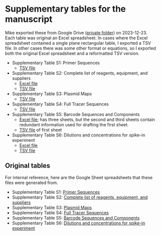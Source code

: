 # Supplementary tables for the manuscript

Mike exported these from Google Drive ([private
folder](https://drive.google.com/drive/folders/1kd9x3E7gbwmGJL_yCdVm5X_KbUOeuqxy))
on 2023-12-23. Each table was original an Excel spreadsheet. In cases where the
Excel spreadsheet contained a single plane rectangular table, I exported a TSV
file. In other cases there was some other format or equations, so I exported
both the original Excel spreadsheet and a reformatted TSV version.

* Supplementary Table S1: Primer Sequences
  * [TSV file](<./Supplementary Table S1 - Primer Sequences.tsv>)
* Supplementary Table S2: Complete list of reagents, equipment, and suppliers  
  * [Excel file](<./Supplementary Table S2 - Reagents Equipment and Suppliers.xlsx>)
  * [TSV file](<./Supplementary Table S2 - Reagents Equipment and Suppliers.tsv>)
* Supplementary Table S3: Plasmid Maps
  * [TSV file](<./Supplementary Table S3 - Plasmid Maps.tsv>)
* Supplementary Table S4: Full Tracer Sequences
  * [TSV file](<./Supplementary Table S4 - Full Tracer Sequences.tsv>)
* Supplementary Table S5: Barcode Sequences and Components
  * [Excel file](<./Supplementary Table S5 - Barcode Sequences and Components.xlsx>); has three sheets, but the second and third sheets contain redundant information used for drafting the first sheet.
  * [TSV file](<./Supplementary Table S5 - Barcode Sequences and Components.tsv>) of first sheet
* Supplementary Table S6: Dilutions and concentrations for spike-in experiment
  * [Excel file](<./Supplementary Table S6 - Spike-in Concentrations.xlsx>)
  * [TSV file](<./Supplementary Table S6 - Spike-in Concentrations.tsv>)

## Original tables

For internal reference, here are the Google Sheet spreadsheets that these files
were generated from.

* Supplementary Table S1: [Primer Sequences](https://docs.google.com/spreadsheets/d/1lNWOf7xtb9e6uGtM_LWUxUW5zaIKVMtExi9rPuHZPNI/edit#gid=0)
* Supplementary Table S2: [Complete list of reagents, equipment, and suppliers  ](https://docs.google.com/spreadsheets/d/1RhnffNV6YXS5y4lwljifwVvJj1yCPvJLtn2YYxDHqQ8/edit#gid=0)
* Supplementary Table S3: [Plasmid Maps](https://docs.google.com/spreadsheets/d/1LHgMfUAblFujguUDWxC1_YoNTkYbUtIEHDqA1Zm1UNQ/edit)
* Supplementary Table S4: [Full Tracer Sequences](https://docs.google.com/spreadsheets/d/1TP7gygGPOeo3tTtMMJr3uTLDyv_YZIRJ15H_wAgWPfw/edit#gid=0)
* Supplementary Table S5: [Barcode Sequences and Components](https://docs.google.com/spreadsheets/d/1Vbp6JOlLRbpvkcmggM4pITs3NorLNRpKwjRDNMY92sY/edit#gid=0)
* Supplementary Table S6: [Dilutions and concentrations for spike-in experiment](https://docs.google.com/spreadsheets/d/11rHbBqNIybIZ5lttxtGnpbd_m7E2-2ZF_BRW5NVo_ak/edit#gid=0)
